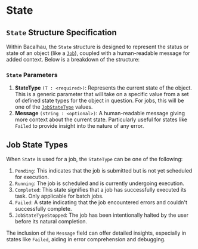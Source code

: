 # State

## `State` Structure Specification

Within Bacalhau, the `State` structure is designed to represent the status or state of an object (like a [`Job`](job.md)), coupled with a human-readable message for added context. Below is a breakdown of the structure:

### `State` Parameters

1. **StateType** `(T : <required>)`: Represents the current state of the object. This is a generic parameter that will take on a specific value from a set of defined state types for the object in question. For jobs, this will be one of the [`JobStateType`](state.md#job-state-types) values.
2. **Message** `(string : <optional>)`: A human-readable message giving more context about the current state. Particularly useful for states like `Failed` to provide insight into the nature of any error.

## Job State Types

When `State` is used for a job, the `StateType` can be one of the following:

1. `Pending`: This indicates that the job is submitted but is not yet scheduled for execution.
2. `Running`: The job is scheduled and is currently undergoing execution.
3. `Completed`: This state signifies that a job has successfully executed its task. Only applicable for batch jobs.
4. `Failed`: A state indicating that the job encountered errors and couldn't successfully complete.
5. `JobStateTypeStopped`: The job has been intentionally halted by the user before its natural completion.

The inclusion of the `Message` field can offer detailed insights, especially in states like `Failed`, aiding in error comprehension and debugging.
